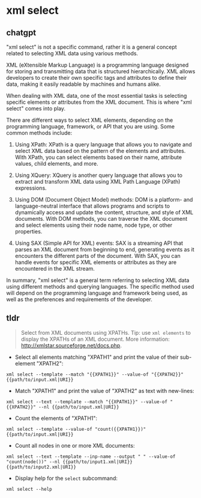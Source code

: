 # xml select 
## chatgpt 
"xml select" is not a specific command, rather it is a general concept related to selecting XML data using various methods. 

XML (eXtensible Markup Language) is a programming language designed for storing and transmitting data that is structured hierarchically. XML allows developers to create their own specific tags and attributes to define their data, making it easily readable by machines and humans alike.

When dealing with XML data, one of the most essential tasks is selecting specific elements or attributes from the XML document. This is where "xml select" comes into play.

There are different ways to select XML elements, depending on the programming language, framework, or API that you are using. Some common methods include:

1. Using XPath: XPath is a query language that allows you to navigate and select XML data based on the pattern of the elements and attributes. With XPath, you can select elements based on their name, attribute values, child elements, and more.

2. Using XQuery: XQuery is another query language that allows you to extract and transform XML data using XML Path Language (XPath) expressions.

3. Using DOM (Document Object Model) methods: DOM is a platform- and language-neutral interface that allows programs and scripts to dynamically access and update the content, structure, and style of XML documents. With DOM methods, you can traverse the XML document and select elements using their node name, node type, or other properties.

4. Using SAX (Simple API for XML) events: SAX is a streaming API that parses an XML document from beginning to end, generating events as it encounters the different parts of the document. With SAX, you can handle events for specific XML elements or attributes as they are encountered in the XML stream.

In summary, "xml select" is a general term referring to selecting XML data using different methods and querying languages. The specific method used will depend on the programming language and framework being used, as well as the preferences and requirements of the developer. 

## tldr 
 
> Select from XML documents using XPATHs.
> Tip: use `xml elements` to display the XPATHs of an XML document.
> More information: <http://xmlstar.sourceforge.net/docs.php>.

- Select all elements matching "XPATH1" and print the value of their sub-element "XPATH2":

`xml select --template --match "{{XPATH1}}" --value-of "{{XPATH2}}" {{path/to/input.xml|URI}}`

- Match  "XPATH1" and print the value of "XPATH2" as text with new-lines:

`xml select --text --template --match "{{XPATH1}}" --value-of "{{XPATH2}}" --nl {{path/to/input.xml|URI}}`

- Count the elements of "XPATH1":

`xml select --template --value-of "count({{XPATH1}})" {{path/to/input.xml|URI}}`

- Count all nodes in one or more XML documents:

`xml select --text --template --inp-name --output " " --value-of "count(node())" --nl {{path/to/input1.xml|URI}} {{path/to/input2.xml|URI}}`

- Display help for the `select` subcommand:

`xml select --help`

